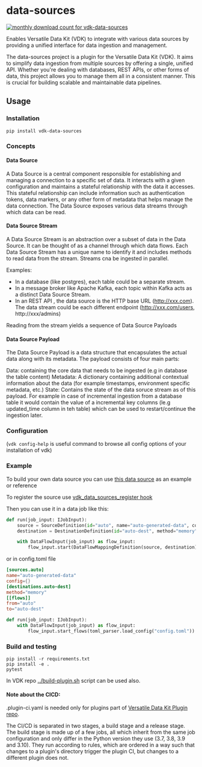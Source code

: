 # data-sources

<a href="https://pypistats.org/packages/vdk-data-sources" alt="Monthly Downloads">
        <img src="https://img.shields.io/pypi/dm/vdk-data-sources.svg" alt="monthly download count for vdk-data-sources"></a>

Enables Versatile Data Kit (VDK) to integrate with various data sources by providing a unified interface for data ingestion and management.

The data-sources project is a plugin for the Versatile Data Kit (VDK). It aims to simplify data ingestion from multiple sources by offering a single, unified API. Whether you're dealing with databases, REST APIs, or other forms of data, this project allows you to manage them all in a consistent manner. This is crucial for building scalable and maintainable data pipelines.


## Usage

### Installation

```
pip install vdk-data-sources
```

### Concepts


#### Data Source
A Data Source is a central component responsible for establishing and managing a connection to a specific set of data. It interacts with a given configuration and maintains a stateful relationship with the data it accesses. This stateful relationship can include information such as authentication tokens, data markers, or any other form of metadata that helps manage the data connection. The Data Source exposes various data streams through which data can be read.

#### Data Source Stream
A Data Source Stream is an abstraction over a subset of data in the Data Source. It can be thought of as a channel through which data flows.
Each Data Source Stream has a unique name to identify it and includes methods to read data from the stream. Streams cna be ingested in parallel.

Examples:
- In a database (like postgres), each table could be a separate stream.
- In a message broker like Apache Kafka, each topic within Kafka acts as a distinct Data Source Stream.
- In an REST API , the data source is the HTTP base URL (http://xxx.com). The data stream could be each different endpoint (http://xxx.com/users, http://xxx/admins)

Reading from the stream yields a sequence of Data Source Payloads

#### Data Source Payload
The Data Source Payload is a data structure that encapsulates the actual data along with its metadata. The payload consists of four main parts:

Data: containing the core data that needs to be ingested (e.g in database the table content)
Metadata: A dictionary containing additional contextual information about the data (for example timestamps, environment specific metadata, etc.)
State: Contains the state of the data soruce stream as of this payload.
For example in case of incremental ingestion from a database table it would contain the value of a incremental key columns
(le.g updated_time column in teh table) which can be used to restart/continue the ingestion later.


### Configuration

(`vdk config-help` is useful command to browse all config options of your installation of vdk)

### Example

To build your own data source you can use [this data source](./src/vdk/plugin/data_sources/auto_generated.py) as an example or reference

To register the source use [vdk_data_sources_register hook](./src/vdk/plugin/data_sources/hook_spec.py)

Then you can use it in a data job like this:

```python
def run(job_input: IJobInput):
    source = SourceDefinition(id="auto", name="auto-generated-data", config={})
    destination = DestinationDefinition(id="auto-dest", method="memory")

    with DataFlowInput(job_input) as flow_input:
        flow_input.start(DataFlowMappingDefinition(source, destination))
```

or in config.toml file
```toml
[sources.auto]
name="auto-generated-data"
config={}
[destinations.auto-dest]
method="memory"
[[flows]]
from="auto"
to="auto-dest"
```

```python
def run(job_input: IJobInput):
    with DataFlowInput(job_input) as flow_input:
        flow_input.start_flows(toml_parser.load_config("config.toml"))
```

### Build and testing

```
pip install -r requirements.txt
pip install -e .
pytest
```

In VDK repo [../build-plugin.sh](https://github.com/vmware/versatile-data-kit/tree/main/projects/vdk-plugins/build-plugin.sh) script can be used also.


#### Note about the CICD:

.plugin-ci.yaml is needed only for plugins part of [Versatile Data Kit Plugin repo](https://github.com/vmware/versatile-data-kit/tree/main/projects/vdk-plugins).

The CI/CD is separated in two stages, a build stage and a release stage.
The build stage is made up of a few jobs, all which inherit from the same
job configuration and only differ in the Python version they use (3.7, 3.8, 3.9 and 3.10).
They run according to rules, which are ordered in a way such that changes to a
plugin's directory trigger the plugin CI, but changes to a different plugin does not.
